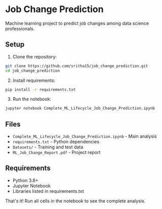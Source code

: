 # Job Change Prediction

Machine learning project to predict job changes among data science professionals.

## Setup

1. Clone the repository:
```bash
git clone https://github.com/sritha15/job_change_prediction.git
cd job_change_prediction
```

2. Install requirements:
```bash
pip install -r requirements.txt
```

3. Run the notebook:
```bash
jupyter notebook Complete_ML_Lifecycle_Job_Change_Prediction.ipynb
```

## Files

- `Complete_ML_Lifecycle_Job_Change_Prediction.ipynb` - Main analysis
- `requirements.txt` - Python dependencies
- `Datasets/` - Training and test data
- `ML_Job_Change_Report.pdf` - Project report

## Requirements

- Python 3.8+
- Jupyter Notebook
- Libraries listed in requirements.txt

That's it! Run all cells in the notebook to see the complete analysis. 